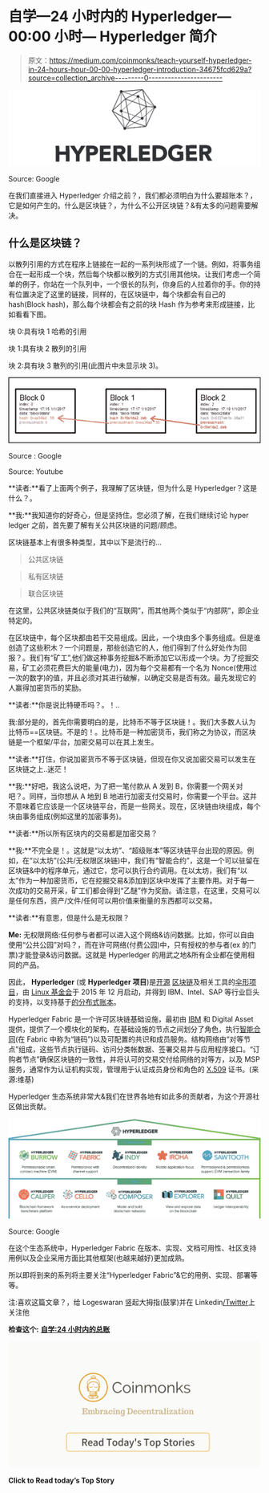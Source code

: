 # 自学—24 小时内的 Hyperledger—00:00 小时— Hyperledger 简介

> 原文：<https://medium.com/coinmonks/teach-yourself-hyperledger-in-24-hours-hour-00-00-hyperledger-introduction-34675fcd629a?source=collection_archive---------0----------------------->

![](img/2778218fcd1a7c6c3777bd28745dd565.png)

Source: Google

在我们直接进入 Hyperledger 介绍之前？，我们都必须明白为什么要超账本？，它是如何产生的。什么是区块链？，为什么不公开区块链？&有太多的问题需要解决。

## 什么是区块链？

以散列引用的方式在程序上链接在一起的一系列块形成了一个链。例如，将事务组合在一起形成一个块，然后每个块都以散列的方式引用其他块。让我们考虑一个简单的例子，你站在一个队列中，一个很长的队列，你身后的人拉着你的手。你的持有位置决定了这里的链接，同样的，在区块链中，每个块都会有自己的 hash(Block hash)，那么每个块都会有之前的块 Hash 作为参考来形成链接，比如看看下图。

块 0:具有块 1 哈希的引用

块 1:具有块 2 散列的引用

块 2:具有块 3 散列的引用(此图片中未显示块 3)。

![](img/3217a36f4f8a079527cd5b285b0212dc.png)

Source : Google

Source: Youtube

**读者:**看了上面两个例子，我理解了区块链，但为什么是 Hyperledger？这是什么？。

**我:**我知道你的好奇心，但是坚持住。您必须了解，在我们继续讨论 hyper ledger 之前，首先要了解有关公共区块链的问题/顾虑。

区块链基本上有很多种类型，其中以下是流行的…

>公共区块链

>私有区块链

>联合区块链

在这里，公共区块链类似于我们的“互联网”，而其他两个类似于“内部网”，即企业特定的。

在区块链中，每个区块都由若干交易组成。因此，一个块由多个事务组成。但是谁创造了这些积木？一个问题是，那些创造它的人，他们得到了什么好处作为回报？。我们有“矿工”,他们做这种事务挖掘&不断添加它以形成一个块。为了挖掘交易，矿工必须花费巨大的能量(电力)，因为每个交易都有一个名为 Nonce(使用过一次的数字)的值，并且必须对其进行破解，以确定交易是否有效。最先发现它的人赢得加密货币的奖励。

**读者:**你是说比特硬币吗？。！..

我:部分是的，首先你需要明白的是，比特币不等于区块链！。我们大多数人认为比特币==区块链。不是的！。比特币是一种加密货币，我们称之为协议，而区块链是一个框架/平台，加密交易可以在其上发生。

**读者:**打住，你说加密货币不等于区块链，但现在你又说加密交易可以发生在区块链之上..迷茫！

**我:**好吧，我这么说吧，为了把一笔付款从 A 发到 B，你需要一个网关对吧？。同样，当你想从 A 地到 B 地进行加密支付交易时，你需要一个平台。这并不意味着它应该是一个区块链平台，而是一些网关。现在，区块链由块组成，每个块由事务组成(例如这里的加密事务)。

**读者:**所以所有区块内的交易都是加密交易？

**我:**不完全是！。这就是“以太坊”、“超级账本”等区块链平台出现的原因。例如，在“以太坊”(公共/无权限区块链)中，我们有“智能合约”，这是一个可以驻留在区块链&中的程序单元，通过它，您可以执行合约调用。在以太坊，我们有“以太”作为一种加密货币，它在挖掘交易&添加到区块中发挥了主要作用。对于每一次成功的交易开采，矿工们都会得到“乙醚”作为奖励。请注意，在这里，交易可以是任何东西，资产/文件/任何可以用价值来衡量的东西都可以交易。

**读者:**有意思，但是什么是无权限？

**Me:** 无权限网络:任何参与者都可以进入这个网络&访问数据。比如，你可以自由使用“公共公园”对吗？，而在许可网络(付费公园)中，只有授权的参与者(ex 的门票)才能登录&访问数据。这就是 Hyperledger 的用武之地&所有企业都在使用相同的产品。

因此， **Hyperledger** (或 **Hyperledger 项目**)是[开源](https://en.wikipedia.org/wiki/Open-source_software) [区块链](https://en.wikipedia.org/wiki/Blockchain_(database))及相关工具的[伞形项目](https://en.wikipedia.org/wiki/Umbrella_organization)，由 [Linux 基金会](https://en.wikipedia.org/wiki/Linux_Foundation)于 2015 年 12 月启动，并得到 IBM、Intel、SAP 等行业巨头的支持，以支持基于[的](https://en.wikipedia.org/wiki/Distributed_ledger)[分布式账本](https://en.wikipedia.org/wiki/Distributed_ledger)。

Hyperledger Fabric 是一个许可区块链基础设施，最初由 [IBM](https://en.wikipedia.org/wiki/IBM) 和 Digital Asset 提供，提供了一个模块化的架构，在基础设施的节点之间划分了角色，执行[智能合同](https://en.wikipedia.org/wiki/Smart_contract)(在 Fabric 中称为“链码”)以及可配置的共识和成员服务。结构网络由“对等节点”组成，这些节点执行链码、访问分类帐数据、签署交易并与应用程序接口。“订购者节点”确保区块链的一致性，并将认可的交易交付给网络的对等方，以及 MSP 服务，通常作为认证机构实现，管理用于认证成员身份和角色的 [X.509](https://en.wikipedia.org/wiki/X.509) 证书。(来源:维基)

Hyperledger 生态系统非常大&我们在世界各地有如此多的贡献者，为这个开源社区做出贡献。

![](img/4b7466090f63848d8e1261ed5870cede.png)

Source: Google

在这个生态系统中，Hyperledger Fabric 在版本、实现、文档可用性、社区支持用例以及企业采用方面比其他框架(也越来越好)更加成熟。

所以即将到来的系列将主要关注“Hyperledger Fabric”&它的用例、实现、部署等等。

注:喜欢这篇文章？，给 Logeswaran 竖起大拇指(鼓掌)并在 Linkedin[/](http://www.linkedin.com/in/logeswaranaudhikesavan)[Twitter](https://twitter.com/lokeshwaran_a)上关注他

**检查这个:** [**自学:24 小时内的总账**](/@lokeshwaran.a82/teach-yourself-hyperledger-in-24-hours-32ac151bbde7)

[![](img/449450761cd76f44f9ae574333f9e9af.png)](http://bit.ly/2G71Sp7)

**Click to Read today’s Top Story**